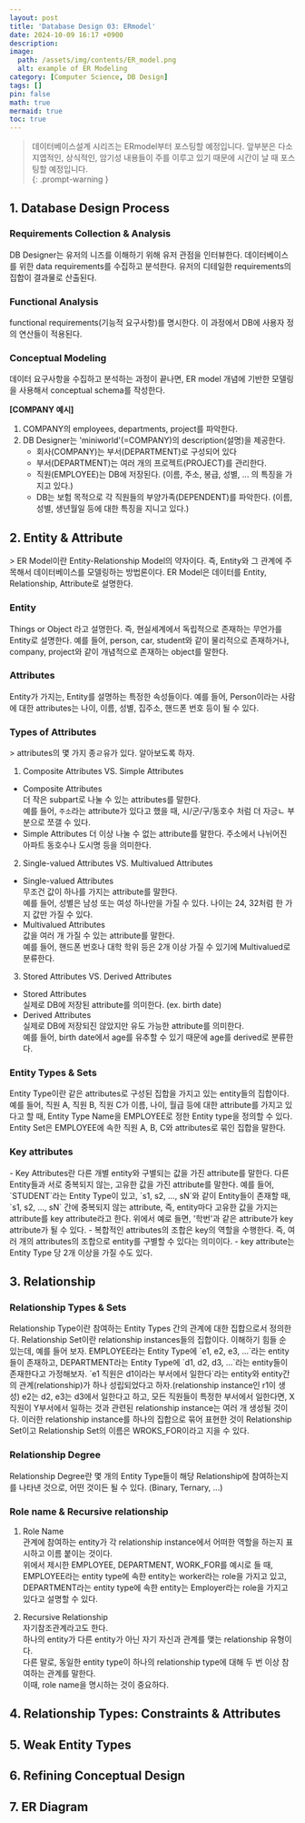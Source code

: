 ```yaml
---
layout: post
title: 'Database Design 03: ERmodel'
date: 2024-10-09 16:17 +0900
description: 
image:
  path: /assets/img/contents/ER_model.png
  alt: example of ER Modeling
category: [Computer Science, DB Design]
tags: []
pin: false
math: true
mermaid: true
toc: true
---
```


> 데이터베이스설계 시리즈는 ERmodel부터 포스팅할 예정입니다. 앞부분은 다소 지엽적인, 상식적인, 암기성 내용들이 주를 이루고 있기 때문에 시간이 날 때 포스팅할 예정입니다.  
{: .prompt-warning } 

<h2>1. Database Design Process</h2>  

<h3>Requirements Collection & Analysis</h3>
DB Designer는 유저의 니즈를 이해하기 위해 유저 관점을 인터뷰한다.  
데이터베이스를 위한 data requirements를 수집하고 분석한다.  
유저의 디테일한 requirements의 집합이 결과물로 산출된다.  

<h3>Functional Analysis</h3>  
functional requirements(기능적 요구사항)를 명시한다.  
이 과정에서 DB에 사용자 정의 연산들이 적용된다. 

<h3>Conceptual Modeling</h3>  
데이터 요구사항을 수집하고 분석하는 과정이 끝나면, ER model 개념에 기반한 모델링을 사용해서 conceptual schema를 작성한다.  

**[COMPANY 예시]**  
1. COMPANY의 employees, departments, project를 파악한다.
2. DB Designer는 'miniworld'(=COMPANY)의 description(설명)을 제공한다.  
   - 회사(COMPANY)는 부서(DEPARTMENT)로 구성되어 있다
   - 부서(DEPARTMENT)는 여러 개의 프로젝트(PROJECT)를 관리한다.
   - 직원(EMPLOYEE)는 DB에 저장된다. (이름, 주소, 봉급, 성별, ... 의 특징을 가지고 있다.)  
   - DB는 보험 목적으로 각 직원들의 부양가족(DEPENDENT)를 파악한다. (이름, 성별, 생년월일 등에 대한 특징을 지니고 있다.)

<h2>2. Entity & Attribute</h2>  
> ER Model이란 Entity-Relationship Model의 약자이다. 즉, Entity와 그 관계에 주목해서 데이터베이스를 모델링하는 방법론이다. ER Model은 데이터를 Entity, Relationship, Attribute로 설명한다.  

<h3>Entity</h3>  
Things or Object 라고 설명한다.  
즉, 현실세계에서 독립적으로 존재하는 무언가를 Entity로 설명한다.  
예를 들어, person, car, student와 같이 물리적으로 존재하거나, company, project와 같이 개념적으로 존재하는 object를 말한다.  

<h3>Attributes</h3>  
Entity가 가지는, Entity를 설명하는 특정한 속성들이다.  
예를 들어, Person이라는 사람에 대한 attributes는 나이, 이름, 성별, 집주소, 핸드폰 번호 등이 될 수 있다.  

<h3>Types of Attributes</h3>  
> attributes의 몇 가지 종ㄹ유가 있다. 알아보도록 하자.  

1. Composite Attributes VS. Simple Attributes  
  - Composite Attributes  
    더 작은 subpart로 나눌 수 있는 attributes를 말한다.  
    예를 들어, `주소`라는 attribute가 있다고 했을 때, 시/군/구/동호수 처럼 더 자긍ㄴ 부분으로 쪼갤 수 있다.  
  - Simple Attributes
    더 이상 나눌 수 없는 attribute를 말한다. 주소에서 나뉘어진 아파트 동호수나 도시명 등을 의미한다.  

2. Single-valued Attributes VS. Multivalued Attributes  
  - Single-valued Attributes  
    무조건 값이 하나를 가지는 attribute를 말한다.  
    예를 들어, 성별은 남성 또는 여성 하나만을 가질 수 있다. 나이는 24, 32처럼 한 가지 값만 가질 수 있다.  
  - Multivalued Attributes  
    값을 여러 개 가질 수 있는 attribute를 말한다.  
    예를 들어, 핸드폰 번호나 대학 학위 등은 2개 이상 가질 수 있기에 Multivalued로 분류한다.  

3. Stored Attributes VS. Derived Attributes  
  - Stored Attributes  
    실제로 DB에 저장된 attribute를 의미한다. (ex. birth date)
  - Derived Attributes  
    실제로 DB에 저장되진 않았지만 유도 가능한 attribute를 의미한다.  
    예를 들어, birth date에서 age를 유추할 수 있기 때문에 age를 derived로 분류한다.  

<h3>Entity Types & Sets</h3>  
Entity Type이란 같은 attributes로 구성된 집합을 가지고 있는 entity들의 집합이다.  
예를 들어, 직원 A, 직원 B, 직원 C가 이름, 나이, 월급 등에 대한 attribute를 가지고 있다고 할 때, Entity Type Name을 EMPLOYEE로 정한 Entity type을 정의할 수 있다.  
Entity Set은 EMPLOYEE에 속한 직원 A, B, C와 attributes로 묶인 집합을 말한다.  

<h3>Key attributes</h3>  
- Key Attributes란 다른 개별 entity와 구별되는 값을 가진 attribute를 말한다.  
다른 Entity들과 서로 중복되지 않는, 고유한 값을 가진 attribute를 말한다.  
예를 들어, `STUDENT`라는 Entity Type이 있고, `s1, s2, ..., sN`와 같이 Entity들이 존재할 때, `s1, s2, ..., sN` 간에 중복되지 않는 attribute, 즉, entity마다 고유한 값을 가지는 attribute를 key attribute라고 한다. 위에서 예로 들면, '학번'과 같은 attribute가 key attribute가 될 수 있다.  
- 복합적인 attributes의 조합은 key의 역할을 수행한다. 즉, 여러 개의 attributes의 조합으로 entity를 구별할 수 있다는 의미이다.  
- key attribute는 Entity Type 당 2개 이상을 가질 수도 있다.  

<h2>3. Relationship</h2>  

<h3>Relationship Types & Sets</h3>  
Relationship Type이란 참여하는 Entity Types 간의 관계에 대한 집합으로서 정의한다.  
Relationship Set이란 relationship instances들의 집합이다.  
이해하기 힘들 순 있는데, 예를 들어 보자.  
EMPLOYEE라는 Entity Type에 `e1, e2, e3, ...`라는 entity들이 존재하고,  
DEPARTMENT라는 Entity Type에 `d1, d2, d3, ...`라는 entity들이 존재한다고 가정해보자.  
`e1 직원은 d1이라는 부서에서 일한다`라는 entity와 entity간의 관계(relationship)가 하나 성립되었다고 하자.(relationship instance인 r1이 생성)  
e2는 d2, e3는 d3에서 일한다고 하고, 모든 직원들이 특정한 부서에서 일한다면, X직원이 Y부서에서 일하는 것과 관련된 relationship instance는 여러 개 생성될 것이다.  
이러한 relationship instance를 하나의 집합으로 묶어 표현한 것이 Relationship Set이고 Relationship Set의 이름은 WROKS_FOR이라고 지을 수 있다.  

<h3>Relationship Degree</h3>  
Relationship Degree란 몇 개의 Entity Type들이 해당 Relationship에 참여하는지를 나타낸 것으로, 어떤 것이든 될 수 있다. (Binary, Ternary, ...)  

<h3>Role name & Recursive relationship</h3>  

1. Role Name  
    관계에 참여하는 entity가 각 relationship instance에서 어떠한 역할을 하는지 표시하고 이름 붙이는 것이다.  
    위에서 제시한 EMPLOYEE, DEPARTMENT, WORK_FOR를 예시로 들 때,  
    EMPLOYEE라는 entity type에 속한 entity는 worker라는 role을 가지고 있고,  
    DEPARTMENT라는 entity type에 속한 entity는 Employer라는 role을 가지고 있다고 설명할 수 있다.  

2. Recursive Relationship  
    자기참조관계라고도 한다.  
    하나의 entity가 다른 entity가 아닌 자기 자신과 관계를 맺는 relationship 유형이다.  
    다른 말로, 동일한 entity type이 하나의 relationship type에 대해 두 번 이상 참여하는 관계를 말한다.  
    이때, role name을 명시하는 것이 중요하다.  

<h2>4. Relationship Types: Constraints & Attributes</h2>  
<h2>5. Weak Entity Types</h2>  
<h2>6. Refining Conceptual Design</h2>  
<h2>7. ER Diagram</h2>  